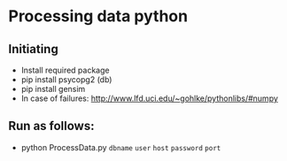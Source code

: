 # Processing data python

## Initiating
* Install required package
* pip install psycopg2 (db)
* pip install gensim
* In case of failures: http://www.lfd.uci.edu/~gohlke/pythonlibs/#numpy

## Run as follows: 
* python ProcessData.py `dbname` `user` `host` `password` `port`